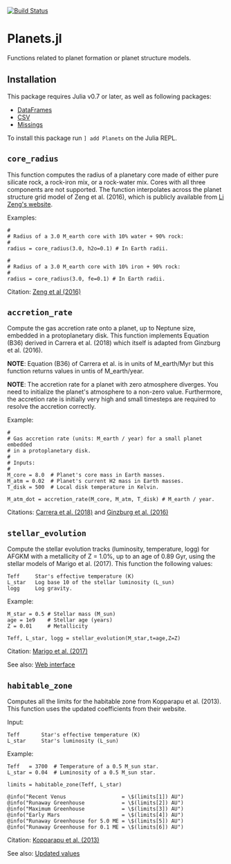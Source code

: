 [![Build Status](https://travis-ci.com/dcarrera/Planets.jl.svg?branch=master)](https://travis-ci.com/dcarrera/Planets.jl)

# Planets.jl
Functions related to planet formation or planet structure models.

## Installation

This package requires Julia v0.7 or later, as well as following packages: 

* [DataFrames](https://github.com/JuliaData/DataFrames.jl)
* [CSV](https://github.com/JuliaData/CSV.jl)
* [Missings](https://github.com/JuliaData/Missings.jl)

To install this package run `] add Planets` on the Julia REPL.

## `core_radius`

This function computes the radius of a planetary core made of either pure
silicate rock, a rock-iron mix, or a rock-water mix. Cores with all three
components are not supported. The function interpolates across the planet
structure grid model of Zeng et al. (2016), which is publicly available from
[Li Zeng's website](https://www.cfa.harvard.edu/~lzeng/planetmodels.html#mrtables).

Examples:

	#
	# Radius of a 3.0 M_earth core with 10% water + 90% rock:
	#
	radius = core_radius(3.0, h2o=0.1) # In Earth radii.

	#
	# Radius of a 3.0 M_earth core with 10% iron + 90% rock:
	#
	radius = core_radius(3.0, fe=0.1) # In Earth radii.

Citation: [Zeng et al (2016)](http://adsabs.harvard.edu/abs/2016ApJ...819..127Z)

## `accretion_rate`

Compute the gas accretion rate onto a planet, up to Neptune size, embedded
in a protoplanetary disk. This function implements Equation (B36) derived in
Carrera et al. (2018) which itself is adapted from Ginzburg et al. (2016).

**NOTE**: Equation (B36) of Carrera et al. is in units of M_earth/Myr but
this function returns values in untis of M_earth/year.

**NOTE**: The accretion rate for a planet with zero atmosphere diverges. You
need to initialize the planet's atmosphere to a non-zero value. Furthermore,
the accretion rate is initially very high and small timesteps are required to
resolve the accretion correctly.

Example:

	#
	# Gas accretion rate (units: M_earth / year) for a small planet embedded
	# in a protoplanetary disk.
	#
	# Inputs:
	#
	M_core = 8.0  # Planet's core mass in Earth masses.
	M_atm = 0.02  # Planet's current H2 mass in Earth masses.
	T_disk = 500  # Local disk temperature in Kelvin.
	
	M_atm_dot = accretion_rate(M_core, M_atm, T_disk) # M_earth / year.
	
Citations:
[Carrera et al. (2018)](http://adsabs.harvard.edu/abs/2018ApJ...866..104C)
and
[Ginzburg et al. (2016)](http://adsabs.harvard.edu/abs/2016ApJ...825...29G)

## `stellar_evolution`

Compute the stellar evolution tracks (luminosity, temperature, logg) for
AFGKM with a metallicity of Z = 1.0%, up to an age of 0.89 Gyr, using the
stellar models of Marigo et al. (2017). This function the following values:

	Teff     Star's effective temperature (K)
	L_star   Log base 10 of the stellar luminosity (L_sun)
	logg     Log gravity.

Example:

	M_star = 0.5 # Stellar mass (M_sun)
	age = 1e9    # Stellar age (years)
	Z = 0.01     # Metallicity
	
	Teff, L_star, logg = stellar_evolution(M_star,t=age,Z=Z)
	
Citation: [Marigo et al. (2017)](http://adsabs.harvard.edu/abs/2017ApJ...835...77M)

See also: [Web interface](http://stev.oapd.inaf.it/cgi-bin/cmd)
	

## `habitable_zone`

Computes all the limits for the habitable zone from Kopparapu et al. (2013).
This function uses the updated coefficients from their website.

Input:

    Teff       Star's effective temperature (K)
	L_star     Star's luminosity (L_sun)

Example:
	
	Teff   = 3700  # Temperature of a 0.5 M_sun star.
	L_star = 0.04  # Luminosity of a 0.5 M_sun star.
	
	limits = habitable_zone(Teff, L_star)
	
	@info("Recent Venus                  = \$(limits[1]) AU")
	@info("Runaway Greenhouse            = \$(limits[2]) AU")
	@info("Maximum Greenhouse            = \$(limits[3]) AU")
	@info("Early Mars                    = \$(limits[4]) AU")
	@info("Runaway Greenhouse for 5.0 ME = \$(limits[5]) AU")
	@info("Runaway Greenhouse for 0.1 ME = \$(limits[6]) AU")

Citation: [Kopparapu et al. (2013)](http://adsabs.harvard.edu/abs/2013ApJ...765..131K)

See also: [Updated values](https://depts.washington.edu/naivpl/sites/default/files/hz.shtml)

